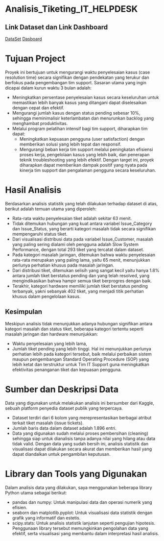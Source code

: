 # Analisis_Tiketing_IT_HELPDESK
## Link Dataset dan Link Dashboard
[DataSet](https://www.kaggle.com/datasets/steve1215rogg/tech-support-conversations-dataset?resource=download)
[Dasboard](https://public.tableau.com/views/DasboardAnalisisVisualisasiStatisticTiketITSupport/DashboardAnalisysVisual?:language=en-US&publish=yes&:sid=&:redirect=auth&:display_count=n&:origin=viz_share_link)

# Tujuan Project
Proyek ini bertujuan untuk mengurangi waktu penyelesaian kasus (case resolution time) secara signifikan dengan pendekatan yang terukur dan berfokus pada pengembangan tim support. Sasaran utama yang ingin dicapai dalam kurun waktu 3 bulan adalah:
* Meningkatkan persentase penyelesaian kasus secara keseluruhan untuk memastikan lebih banyak kasus yang ditangani dapat diselesaikan dengan cepat dan efektif.
* Mengurangi jumlah kasus dengan status pending sebesar 10%, sehingga meminimalisir keterlambatan dan menurunkan backlog yang menghambat produktivitas.
* Melalui program pelatihan intensif bagi tim support, diharapkan tim dapat:
  * Meningkatkan kepuasan pengguna (user satisfaction) dengan memberikan solusi yang lebih tepat dan responsif.
  * Mengurangi beban kerja tim support melalui peningkatan efisiensi proses kerja, pengelolaan kasus yang lebih baik, dan penerapan teknik troubleshooting yang lebih      efektif.
Dengan target ini, proyek diharapkan dapat memberikan dampak positif yang nyata pada kinerja tim support dan pengalaman pengguna secara keseluruhan.

# Hasil Analisis
Berdasarkan analisis statistik yang telah dilakukan terhadap dataset di atas, berikut adalah temuan utama yang diperoleh:
* Rata-rata waktu penyelesaian tiket adalah sekitar 63 menit.
* Tidak ditemukan hubungan yang kuat antara variabel Issue_Category dan Issue_Status, yang berarti kategori masalah tidak secara signifikan mempengaruhi status tiket.
* Dari visualisasi distribusi data pada variabel Issue_Customer, masalah yang paling sering dialami oleh pengguna adalah Slow System Performance, dengan total 293 tiket yang tercatat dalam dataset.
* Pada kategori masalah jaringan, ditemukan bahwa waktu penyelesaian rata-rata merupakan yang paling lama, yaitu 65 menit, menunjukkan perlunya perhatian khusus pada masalah jaringan.
* Dari distribusi tiket, ditemukan selisih yang sangat kecil yaitu hanya 1.8% antara jumlah tiket berstatus pending dan yang telah resolved, yang mengindikasikan bahwa hampir semua tiket berprogres dengan baik.
* Terakhir, kategori hardware memiliki jumlah tiket berstatus pending terbanyak, yakni sebanyak 402 tiket, yang menjadi titik perhatian khusus dalam pengelolaan kasus.
## Kesimpulan
Meskipun analisis tidak menunjukkan adanya hubungan signifikan antara kategori masalah dan status tiket, beberapa kategori tertentu seperti masalah jaringan dan hardware menunjukkan:
* Waktu penyelesaian yang lebih lama,
* Jumlah tiket pending yang lebih tinggi.
Hal ini menunjukkan perlunya perhatian lebih pada kategori tersebut, baik melalui perbaikan sistem maupun pengembangan Standard Operating Procedure (SOP) yang lebih ketat dan terstruktur untuk Tim IT Support guna meningkatkan efektivitas penanganan tiket dan kepuasan pengguna.

# Sumber dan Deskripsi Data
Data yang digunakan untuk melakukan analisis ini bersumber dari Kaggle, sebuah platform penyedia dataset publik yang terpercaya.
* Dataset terdiri dari 6 kolom yang merepresentasikan berbagai atribut terkait tiket masalah (issue tickets).
* Jumlah baris data dalam dataset adalah 1.896 entri.
* Data yang digunakan sudah melalui proses pembersihan (cleaning) sehingga siap untuk dianalisis tanpa adanya nilai yang hilang atau data tidak valid.
Dengan data yang sudah bersih ini, analisis statistik dan visualisasi dapat dilakukan secara akurat dan memberikan hasil yang dapat diandalkan untuk pengambilan keputusan.

# Library dan Tools yang Digunakan
Dalam analisis data yang dilakukan, saya menggunakan beberapa library Python utama sebagai berikut:
* pandas dan numpy: Untuk manipulasi data dan operasi numerik yang efisien.
* seaborn dan matplotlib.pyplot: Untuk visualisasi data statistik dengan grafik yang informatif dan estetis.
* scipy.stats: Untuk analisis statistik lanjutan seperti pengujian hipotesis.
Penggunaan library tersebut memungkinkan pengolahan data yang efektif, serta visualisasi yang membantu dalam interpretasi hasil analisis. 
